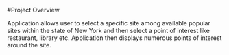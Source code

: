 #Project Overview

Application allows user to select a specific site among 
available popular sites within the state of New York and then
select a point of interest like restaurant, library etc.
Application then displays numerous points of interest around the
site.

